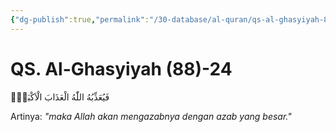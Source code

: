 ```yaml
---
{"dg-publish":true,"permalink":"/30-database/al-quran/qs-al-ghasyiyah-88-24/"}
---
```



# QS. Al-Ghasyiyah (88)-24
فَيُعَذِّبُهُ اللّٰهُ الْعَذَابَ الْاَكْبَرَۗ

Artinya: *"maka Allah akan mengazabnya dengan azab yang besar."*
